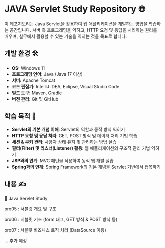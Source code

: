 # JAVA Servlet Study Repository 🌐  

이 레포지토리는 Java Servlet을 활용하여 웹 애플리케이션을 개발하는 방법을 학습하는 공간입니다. 서버 측 프로그래밍을 익히고, HTTP 요청 및 응답을 처리하는 원리를 배우며, 실무에서 활용할 수 있는 기술을 익히는 것을 목표로 합니다.  

## 개발 환경 🛠️  
- **OS:** Windows 11  
- **프로그래밍 언어:** Java (Java 17 이상)  
- **서버:** Apache Tomcat  
- **코드 편집기:** IntelliJ IDEA, Eclipse, Visual Studio Code  
- **빌드 도구:** Maven, Gradle  
- **버전 관리:** Git 및 GitHub  

## 학습 목적 🎯  
- **Servlet의 기본 개념 이해**: Servlet의 역할과 동작 방식 익히기  
- **HTTP 요청 및 응답 처리**: GET, POST 방식 및 데이터 처리 기법 학습  
- **세션 & 쿠키 관리**: 사용자 상태 유지 및 관리하는 방법 실습  
- **필터(Filter) 및 리스너(Listener) 활용**: 웹 애플리케이션의 구조적 관리 기법 익히기  
- **JSP와의 연계**: MVC 패턴을 적용하여 동적 웹 개발 실습  
- **Spring과의 연계**: Spring Framework의 기본 개념을 Servlet 기반에서 접목하기  

## 내용 ✍️  
📁 Java Servlet Study  

pro05 : 서블릿 개요 및 구조

pro06 : 서블릿 기초 (form 태그, GET 방식 & POST 방식 등)

pro07 : 서블릿 비즈니스 로직 처리 (DataSource 이용)

... 추가 예정

